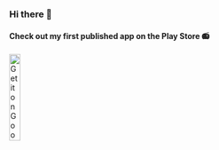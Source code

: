 ### Hi there 👋
#### Check out my first published app on the Play Store 📻

<a 
  href='https://play.google.com/store/apps/details?id=com.lofinuki.lofinuki&pcampaignid=pcampaignidMKT-Other-global-all-co-prtnr-py-PartBadge-Mar2515-1'>
  <img alt='Get it on Google Play' src='https://play.google.com/intl/en_us/badges/static/images/badges/en_badge_web_generic.png' width="20%"/>
</a>
